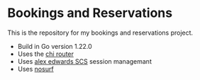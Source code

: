 # Bookings and Reservations

This is the repository for my bookings and reservations project.

- Build in Go version 1.22.0
- Uses the [chi router](http://github.com/go-chi/chi/v5)
- Uses [alex edwards SCS](http://github.com/alexedwards/scs/v2) session managemant
- Uses [nosurf](http://github.com/justinas/nosurf)

